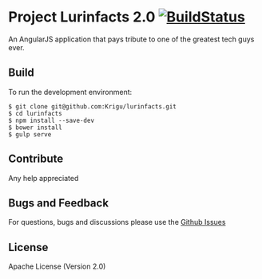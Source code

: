 # Project Lurinfacts 2.0 [![BuildStatus](https://travis-ci.org/Krigu/lurinfacts.svg?branch=master)](https://travis-ci.org/Krigu/lurinfacts)

An AngularJS application that pays tribute to one of the greatest tech guys ever.

## Build

To run the development environment:

```
$ git clone git@github.com:Krigu/lurinfacts.git
$ cd lurinfacts
$ npm install --save-dev
$ bower install
$ gulp serve

```

## Contribute

Any help appreciated

## Bugs and Feedback

For questions, bugs and discussions please use the [Github Issues](https://github.com/Krigu/lurinfacts/issues)

## License

Apache License (Version 2.0)

